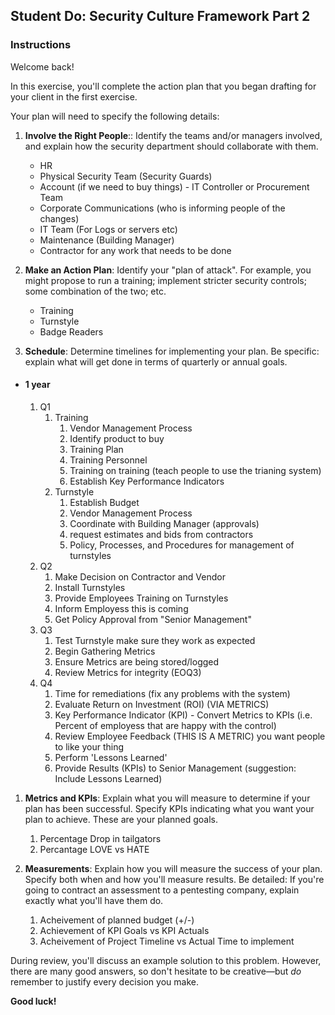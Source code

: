 ## Student Do: Security Culture Framework Part 2

### Instructions

Welcome back!

In this exercise, you'll complete the action plan that you began drafting for your client in the first exercise.

Your plan will need to specify the following details:

1. **Involve the Right People**:: Identify the teams and/or managers involved, and explain how the security department should collaborate with them.

    - HR
    - Physical Security Team (Security Guards)
    - Account (if we need to buy things) - IT Controller or Procurement Team
    - Corporate Communications (who is informing people of the changes)
    - IT Team (For Logs or servers etc)
    - Maintenance (Building Manager)
    - Contractor for any work that needs to be done

2. **Make an Action Plan**: Identify your "plan of attack". For example, you might propose to run a training; implement stricter security controls; some combination of the two; etc.
    - Training
    - Turnstyle
    - Badge Readers

3. **Schedule**: Determine timelines for implementing your plan. Be specific: explain what will get done in terms of quarterly or annual goals.
- #### 1 year
  1.  Q1
      1.  Training
          1.  Vendor Management Process
          2.  Identify product to buy
          2.  Training Plan
          3.  Training Personnel
          4.  Training on training (teach people to use the trianing system)
          5.  Establish Key Performance Indicators
      2. Turnstyle
         1. Establish Budget
         2. Vendor Management Process
         3. Coordinate with Building Manager (approvals)
         4. request estimates and bids from contractors
         5. Policy, Processes, and Procedures for management of turnstyles
  2.  Q2
      1.  Make Decision on Contractor and Vendor
      2.  Install Turnstyles
      3.  Provide Employees Training on Turnstyles 
      4.  Inform Employess this is coming
      5.  Get Policy Approval from "Senior Management"
  3.  Q3
      1.  Test Turnstyle make sure they work as expected
      2.  Begin Gathering Metrics
      3.  Ensure Metrics are being stored/logged
      4.  Review Metrics for integrity (EOQ3)
  4.  Q4
      1.  Time for remediations (fix any problems with the system)
      2.  Evaluate Return on Investment (ROI) (VIA METRICS)
      3.  Key Performance Indicator (KPI) - Convert Metrics to KPIs (i.e. Percent of employess that are happy with the control)
      4.  Review Employee Feedback (THIS IS A METRIC) you want people to like your thing
      5.  Perform 'Lessons Learned'
      6.  Provide Results (KPIs) to Senior Management (suggestion: Include Lessons Learned)


1. **Metrics and KPIs**: Explain what you will measure to determine if your plan has been successful. Specify KPIs indicating what you want your plan to achieve. These are your planned goals.
   1. Percentage Drop in tailgators
   2. Percantage LOVE vs HATE

2. **Measurements**: Explain how you will measure the success of your plan. Specify both when and how you'll measure results. Be detailed: If you're going to contract an assessment to a pentesting company, explain exactly what you'll have them do.

    1. Acheivement of planned budget (+/-)
    2. Achievement of KPI Goals vs KPI Actuals
    3. Acheivement of Project Timeline vs Actual Time to implement 






During review, you'll discuss an example solution to this problem. However, there are many good answers, so don't hesitate to be creative—but _do_ remember to justify every decision you make. 

**Good luck!**